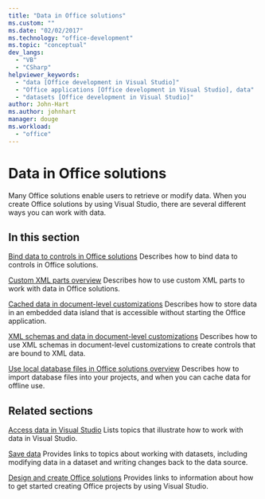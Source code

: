 ```yaml
---
title: "Data in Office solutions"
ms.custom: ""
ms.date: "02/02/2017"
ms.technology: "office-development"
ms.topic: "conceptual"
dev_langs:
  - "VB"
  - "CSharp"
helpviewer_keywords:
  - "data [Office development in Visual Studio]"
  - "Office applications [Office development in Visual Studio], data"
  - "datasets [Office development in Visual Studio]"
author: John-Hart
ms.author: johnhart
manager: douge
ms.workload:
  - "office"
---
```

# Data in Office solutions
  Many Office solutions enable users to retrieve or modify data. When you create Office solutions by using Visual Studio, there are several different ways you can work with data.

## In this section
 [Bind data to controls in Office solutions](../vsto/binding-data-to-controls-in-office-solutions.md)
 Describes how to bind data to controls in Office solutions.

 [Custom XML parts overview](../vsto/custom-xml-parts-overview.md)
 Describes how to use custom XML parts to work with data in Office solutions.

 [Cached data in document-level customizations](../vsto/cached-data-in-document-level-customizations.md)
 Describes how to store data in an embedded data island that is accessible without starting the Office application.

 [XML schemas and data in document-level customizations](../vsto/xml-schemas-and-data-in-document-level-customizations.md)
 Describes how to use XML schemas in document-level customizations to create controls that are bound to XML data.

 [Use local database files in Office solutions overview](../vsto/using-local-database-files-in-office-solutions-overview.md)
 Describes how to import database files into your projects, and when you can cache data for offline use.

## Related sections
 [Access data in Visual Studio](../data-tools/accessing-data-in-visual-studio.md)
 Lists topics that illustrate how to work with data in Visual Studio.

 [Save data](../data-tools/saving-data.md)
 Provides links to topics about working with datasets, including modifying data in a dataset and writing changes back to the data source.

 [Design and create Office solutions](../vsto/designing-and-creating-office-solutions.md)
 Provides links to information about how to get started creating Office projects by using Visual Studio.

